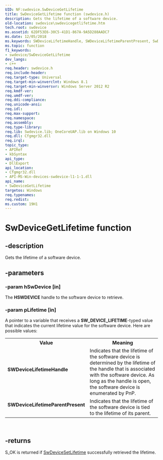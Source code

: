 ```yaml
---
UID: NF:swdevice.SwDeviceGetLifetime
title: SwDeviceGetLifetime function (swdevice.h)
description: Gets the lifetime of a software device.
old-location: swdevice\swdevicegetlifetime.htm
tech.root: swdevice
ms.assetid: 62DF53E6-30C5-41D1-867A-9A5D288AADC7
ms.date: 12/05/2018
ms.keywords: SWDeviceLifetimeHandle, SWDeviceLifetimeParentPresent, SwDeviceGetLifetime, SwDeviceGetLifetime function, swdevice.swdevicegetlifetime, swdevice/SwDeviceGetLifetime
ms.topic: function
f1_keywords:
- swdevice/SwDeviceGetLifetime
dev_langs:
- c++
req.header: swdevice.h
req.include-header: 
req.target-type: Universal
req.target-min-winverclnt: Windows 8.1
req.target-min-winversvr: Windows Server 2012 R2
req.kmdf-ver: 
req.umdf-ver: 
req.ddi-compliance: 
req.unicode-ansi: 
req.idl: 
req.max-support: 
req.namespace: 
req.assembly: 
req.type-library: 
req.lib: Swdevice.lib; OneCoreUAP.lib on Windows 10
req.dll: Cfgmgr32.dll
req.irql: 
topic_type:
- APIRef
- kbSyntax
api_type:
- DllExport
api_location:
- Cfgmgr32.dll
- API-MS-Win-devices-swdevice-l1-1-1.dll
api_name:
- SwDeviceGetLifetime
targetos: Windows
req.typenames: 
req.redist: 
ms.custom: 19H1
---
```


# SwDeviceGetLifetime function


## -description


Gets the lifetime of a software device. 


## -parameters




### -param hSwDevice [in]

The <b>HSWDEVICE</b> handle to the software device to retrieve. 


### -param pLifetime [in]

A pointer to a variable that receives a <b>SW_DEVICE_LIFETIME</b>-typed value that indicates the current lifetime value for the software device. Here are possible values:

<table>
<tr>
<th>Value</th>
<th>Meaning</th>
</tr>
<tr>
<td width="40%"><a id="SWDeviceLifetimeHandle"></a><a id="swdevicelifetimehandle"></a><a id="SWDEVICELIFETIMEHANDLE"></a><dl>
<dt><b>SWDeviceLifetimeHandle</b></dt>
</dl>
</td>
<td width="60%">
Indicates that the lifetime of the software device is determined by the lifetime of the handle that is associated with the software device.  As long as the handle is open, the software device is enumerated by PnP.

</td>
</tr>
<tr>
<td width="40%"><a id="SWDeviceLifetimeParentPresent"></a><a id="swdevicelifetimeparentpresent"></a><a id="SWDEVICELIFETIMEPARENTPRESENT"></a><dl>
<dt><b>SWDeviceLifetimeParentPresent</b></dt>
</dl>
</td>
<td width="60%">
Indicates that the lifetime of the software device is tied to the lifetime of its parent. 

</td>
</tr>
</table>
 


## -returns



S_OK is returned if <a href="https://docs.microsoft.com/windows/desktop/api/swdevice/nf-swdevice-swdevicesetlifetime">SwDeviceSetLifetime</a> successfully retrieved the lifetime. 



